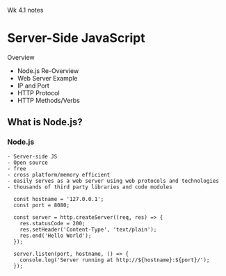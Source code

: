 Wk 4.1 notes
 # Server-Side JavaScript
Overview
- Node.js Re-Overview
- Web Server Example
- IP and Port
- HTTP Protocol
- HTTP Methods/Verbs

## What is Node.js?
### Node.js
    
    - Server-side JS
    - Open source
    - free
    - cross platform/memory efficient
    - easily serves as a web server using web protocols and technologies
    - thousands of third party libraries and code modules

``` const http = require('http');
  const hostname = '127.0.0.1';
  const port = 8080;

  const server = http.createServer((req, res) => {
    res.statusCode = 200;
    res.setHeader('Content-Type', 'text/plain');
    res.end('Hello World');
  });

  server.listen(port, hostname, () => {
    console.log('Server running at http://${hostname}:${port}/');
  });
  ```